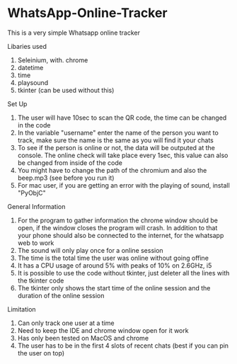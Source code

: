 # WhatsApp-Online-Tracker
This is a very simple Whatsapp online tracker

Libaries used 
1. Seleinium, with. chrome
2. datetime
3. time
4. playsound
5. tkinter (can be used without this)

Set Up
1. The user will have 10sec to scan the QR code, the time can be changed in the code
2. In the variable "username" enter the name of the person you want to track, make sure the name is the same as you will find it your chats
3. To see if the person is online or not, the data will be outputed at the console. The online check will take place every 1sec, this value can also be changed from inside of the code
3. You might have to change the path of the chromium and also the beep.mp3 (see before you run it)
4. For mac user, if you are getting an error with the playing of sound, install "PyObjC"


General Information
1. For the program to gather information the chrome window should be open, if the window closes the program will crash. In addition to that your phone should also be connected to the internet, for the whatsapp web to work
2. The sound will only play once for a online session
3. The time is the total time the user was online without going offine
4. It has a CPU usage of around 5% with peaks of 10% on 2.6GHz, i5
5. It is possible to use the code without tkinter, just deleter all the lines with the tkinter code
6. The tkinter only shows the start time of the online session and the duration of the online session


Limitation
1. Can only track one user at a time
2. Need to keep the IDE and chrome window open for it work
3. Has only been tested on MacOS and chrome
4. The user has to be in the first 4 slots of recent chats (best if you can pin the user on top)

